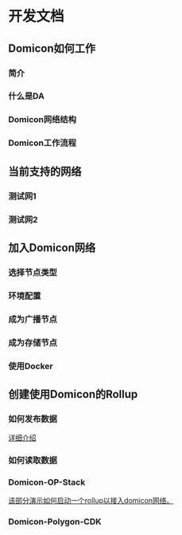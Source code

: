 # 开发文档

## Domicon如何工作

### 简介

### 什么是DA

### Domicon网络结构

### Domicon工作流程

## 当前支持的网络

### 测试网1

### 测试网2

## 加入Domicon网络

### 选择节点类型

### 环境配置

### 成为广播节点

### 成为存储节点

### 使用Docker

## 创建使用Domicon的Rollup

### 如何发布数据
[详细介绍](./domiconRollup/publishda.mdx)

### 如何读取数据

### Domicon-OP-Stack
[该部分演示如何启动一个rollup以接入domicon网络。](./domiconRollup/Domicon-OP-Stack.mdx)

### Domicon-Polygon-CDK